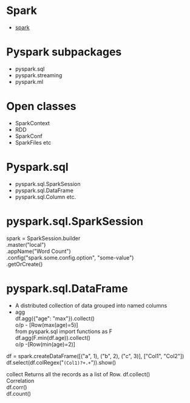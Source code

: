 # Spark
* [spark](https://github.com/soumya-mishra/AI_DS_ML/blob/master/Pyspark.ipynb)
# Pyspark subpackages
- pyspark.sql
- pyspark.streaming
- pyspark.ml
# Open classes 
- SparkContext
- RDD
- SparkConf
- SparkFiles etc
# Pyspark.sql
- pyspark.sql.SparkSession
- pyspark.sql.DataFrame
- pyspark.sql.Column  etc.
# pyspark.sql.SparkSession
spark = SparkSession.builder \
    .master("local") \
    .appName("Word Count") \
    .config("spark.some.config.option", "some-value") \
    .getOrCreate()

# pyspark.sql.DataFrame
- A distributed collection of data grouped into named columns 
- agg \
  df.agg({"age": "max"}).collect() \
o/p - [Row(max(age)=5)] \
from pyspark.sql import functions as F \
df.agg(F.min(df.age)).collect() \
o/p -[Row(min(age)=2)]


df = spark.createDataFrame([("a", 1), ("b", 2), ("c",  3)], ["Col1", "Col2"]) \
df.select(df.colRegex("`(Col1)?+.+`")).show()

  collect 
Returns all the records as a list of Row.
 df.collect() \
 Correlation \
 df.corr()  \
 df.count() 


